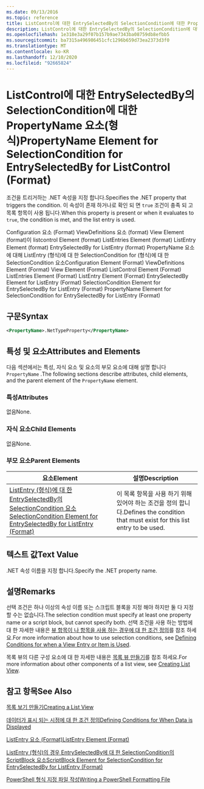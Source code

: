 ```yaml
---
ms.date: 09/13/2016
ms.topic: reference
title: ListControl에 대한 EntrySelectedBy의 SelectionCondition에 대한 PropertyName 요소(형식)
description: ListControl에 대한 EntrySelectedBy의 SelectionCondition에 대한 PropertyName 요소(형식)
ms.openlocfilehash: 1e318e3a29f07b157b9ae7343ba08759db8efbb5
ms.sourcegitcommit: ba7315a496986451cfc1296b659d73ea2373d3f0
ms.translationtype: MT
ms.contentlocale: ko-KR
ms.lasthandoff: 12/10/2020
ms.locfileid: "92665824"
---
```

# <a name="propertyname-element-for-selectioncondition-for-entryselectedby-for-listcontrol-format"></a><span data-ttu-id="b13a6-103">ListControl에 대한 EntrySelectedBy의 SelectionCondition에 대한 PropertyName 요소(형식)</span><span class="sxs-lookup"><span data-stu-id="b13a6-103">PropertyName Element for SelectionCondition for EntrySelectedBy for ListControl (Format)</span></span>

<span data-ttu-id="b13a6-104">조건을 트리거하는 .NET 속성을 지정 합니다.</span><span class="sxs-lookup"><span data-stu-id="b13a6-104">Specifies the .NET property that triggers the condition.</span></span> <span data-ttu-id="b13a6-105">이 속성이 존재 하거나로 확인 되 면 `true` 조건이 충족 되 고 목록 항목이 사용 됩니다.</span><span class="sxs-lookup"><span data-stu-id="b13a6-105">When this property is present or when it evaluates to `true`, the condition is met, and the list entry is used.</span></span>

<span data-ttu-id="b13a6-106">Configuration 요소 (Format) ViewDefinitions 요소 (format) View Element (format)이 listcontrol Element (format) ListEntries Element (format) ListEntry Element (format) EntrySelectedBy for ListEntry (format) PropertyName 요소에 대해 ListEntry (형식)에 대 한 SelectionCondition for (형식)에 대 한 SelectionCondition 요소</span><span class="sxs-lookup"><span data-stu-id="b13a6-106">Configuration Element (Format) ViewDefinitions Element (Format) View Element (Format) ListControl Element (Format) ListEntries Element (Format) ListEntry Element (Format) EntrySelectedBy Element for ListEntry (Format) SelectionCondition Element for EntrySelectedBy for ListEntry (Format) PropertyName Element for SelectionCondition for EntrySelectedBy for ListEntry (Format)</span></span>

## <a name="syntax"></a><span data-ttu-id="b13a6-107">구문</span><span class="sxs-lookup"><span data-stu-id="b13a6-107">Syntax</span></span>

```xml
<PropertyName>.NetTypeProperty</PropertyName>
```

## <a name="attributes-and-elements"></a><span data-ttu-id="b13a6-108">특성 및 요소</span><span class="sxs-lookup"><span data-stu-id="b13a6-108">Attributes and Elements</span></span>

<span data-ttu-id="b13a6-109">다음 섹션에서는 특성, 자식 요소 및 요소의 부모 요소에 대해 설명 합니다 `PropertyName` .</span><span class="sxs-lookup"><span data-stu-id="b13a6-109">The following sections describe attributes, child elements, and the parent element of the `PropertyName` element.</span></span>

### <a name="attributes"></a><span data-ttu-id="b13a6-110">특성</span><span class="sxs-lookup"><span data-stu-id="b13a6-110">Attributes</span></span>

<span data-ttu-id="b13a6-111">없음</span><span class="sxs-lookup"><span data-stu-id="b13a6-111">None.</span></span>

### <a name="child-elements"></a><span data-ttu-id="b13a6-112">자식 요소</span><span class="sxs-lookup"><span data-stu-id="b13a6-112">Child Elements</span></span>

<span data-ttu-id="b13a6-113">없음</span><span class="sxs-lookup"><span data-stu-id="b13a6-113">None.</span></span>

### <a name="parent-elements"></a><span data-ttu-id="b13a6-114">부모 요소</span><span class="sxs-lookup"><span data-stu-id="b13a6-114">Parent Elements</span></span>

|<span data-ttu-id="b13a6-115">요소</span><span class="sxs-lookup"><span data-stu-id="b13a6-115">Element</span></span>|<span data-ttu-id="b13a6-116">설명</span><span class="sxs-lookup"><span data-stu-id="b13a6-116">Description</span></span>|
|-------------|-----------------|
|[<span data-ttu-id="b13a6-117">ListEntry (형식)에 대 한 EntrySelectedBy의 SelectionCondition 요소</span><span class="sxs-lookup"><span data-stu-id="b13a6-117">SelectionCondition Element for EntrySelectedBy for ListEntry (Format)</span></span>](./selectioncondition-element-for-entryselectedby-for-listcontrol-format.md)|<span data-ttu-id="b13a6-118">이 목록 항목을 사용 하기 위해 있어야 하는 조건을 정의 합니다.</span><span class="sxs-lookup"><span data-stu-id="b13a6-118">Defines the condition that must exist for this list entry to be used.</span></span>|

## <a name="text-value"></a><span data-ttu-id="b13a6-119">텍스트 값</span><span class="sxs-lookup"><span data-stu-id="b13a6-119">Text Value</span></span>

<span data-ttu-id="b13a6-120">.NET 속성 이름을 지정 합니다.</span><span class="sxs-lookup"><span data-stu-id="b13a6-120">Specify the .NET property name.</span></span>

## <a name="remarks"></a><span data-ttu-id="b13a6-121">설명</span><span class="sxs-lookup"><span data-stu-id="b13a6-121">Remarks</span></span>

<span data-ttu-id="b13a6-122">선택 조건은 하나 이상의 속성 이름 또는 스크립트 블록을 지정 해야 하지만 둘 다 지정할 수는 없습니다.</span><span class="sxs-lookup"><span data-stu-id="b13a6-122">The selection condition must specify at least one property name or a script block, but cannot specify both.</span></span> <span data-ttu-id="b13a6-123">선택 조건을 사용 하는 방법에 대 한 자세한 내용은 [뷰 항목이 나 항목을 사용 하는 경우에 대 한 조건 정의](./defining-conditions-for-displaying-data.md)를 참조 하세요.</span><span class="sxs-lookup"><span data-stu-id="b13a6-123">For more information about how to use selection conditions, see [Defining Conditions for when a View Entry or Item is Used](./defining-conditions-for-displaying-data.md).</span></span>

<span data-ttu-id="b13a6-124">목록 뷰의 다른 구성 요소에 대 한 자세한 내용은 [목록 뷰 만들기](./creating-a-list-view.md)를 참조 하세요.</span><span class="sxs-lookup"><span data-stu-id="b13a6-124">For more information about other components of a list view, see [Creating List View](./creating-a-list-view.md).</span></span>

## <a name="see-also"></a><span data-ttu-id="b13a6-125">참고 항목</span><span class="sxs-lookup"><span data-stu-id="b13a6-125">See Also</span></span>

[<span data-ttu-id="b13a6-126">목록 보기 만들기</span><span class="sxs-lookup"><span data-stu-id="b13a6-126">Creating a List View</span></span>](./creating-a-list-view.md)

[<span data-ttu-id="b13a6-127">데이터가 표시 되는 시점에 대 한 조건 정의</span><span class="sxs-lookup"><span data-stu-id="b13a6-127">Defining Conditions for When Data is Displayed</span></span>](./defining-conditions-for-displaying-data.md)

[<span data-ttu-id="b13a6-128">ListEntry 요소 (Format)</span><span class="sxs-lookup"><span data-stu-id="b13a6-128">ListEntry Element (Format)</span></span>](./listentry-element-for-listcontrol-format.md)

[<span data-ttu-id="b13a6-129">ListEntry (형식)의 경우 EntrySelectedBy에 대 한 SelectionCondition의 ScriptBlock 요소</span><span class="sxs-lookup"><span data-stu-id="b13a6-129">ScriptBlock Element for SelectionCondition for EntrySelectedBy for ListEntry (Format)</span></span>](./scriptblock-element-for-selectioncondition-for-entryselectedby-for-listcontrol-format.md)

[<span data-ttu-id="b13a6-130">PowerShell 형식 지정 파일 작성</span><span class="sxs-lookup"><span data-stu-id="b13a6-130">Writing a PowerShell Formatting File</span></span>](./writing-a-powershell-formatting-file.md)
